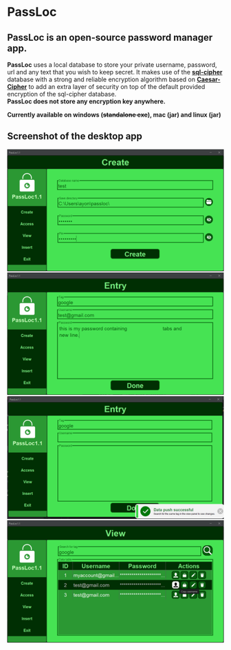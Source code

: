 # PassLoc

## PassLoc is an open-source password manager app.

**PassLoc** uses a local database to store your private username, password, url and any text that you wish to keep secret. It makes use of the [**sql-cipher**](https://github.com/sqlcipher/sqlcipher) database with a strong and reliable encryption algorithm based on [**Caesar-Cipher**](https://en.wikipedia.org/wiki/Caesar_cipher) to add an extra layer of security on top of the default provided encryption of the sql-cipher database.<br> **PassLoc does not store any encryption key anywhere.**

**Currently available on windows (~~standalone exe~~), mac (jar) and linux (jar)**

## Screenshot of the desktop app
![image1](/screenshots/1.PNG)<br>
![image1](/screenshots/2.png)<br>
![image1](/screenshots/3.png)<br>
![image1](/screenshots/4.png)<br>
